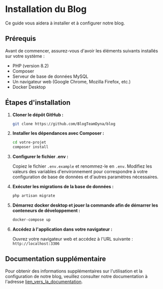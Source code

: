 # Installation du Blog

Ce guide vous aidera à installer et à configurer notre blog.

## Prérequis

Avant de commencer, assurez-vous d'avoir les éléments suivants installés sur votre système :

- PHP (version 8.2)
- Composer
- Serveur de base de données MySQL
- Un navigateur web (Google Chrome, Mozilla Firefox, etc.)
- Docker Desktop

## Étapes d'installation

1. **Cloner le dépôt GitHub :**

   ```bash
   git clone https://github.com/BlogTeamDyna/blog
   ```

2. **Installer les dépendances avec Composer :**

   ```bash
   cd votre-projet
   composer install
   ```

3. **Configurer le fichier .env :**

   Copiez le fichier `.env.example` et renommez-le en `.env`. Modifiez les valeurs des variables d'environnement pour correspondre à votre configuration de base de données et d'autres paramètres nécessaires.
   

4. **Exécuter les migrations de la base de données :**

   ```bash
   php artisan migrate
   ```

5. **Démarrez docker desktop et jouer la commande afin de démarrer les conteneurs de développement :**

   ```bash
   docker-compose up
   ```

6. **Accédez à l'application dans votre navigateur :**

   Ouvrez votre navigateur web et accédez à l'URL suivante : `http://localhost:3306`

## Documentation supplémentaire

Pour obtenir des informations supplémentaires sur l'utilisation et la configuration de notre blog, veuillez consulter notre documentation à l'adresse [lien_vers_la_documentation](https://example.com/documentation).

